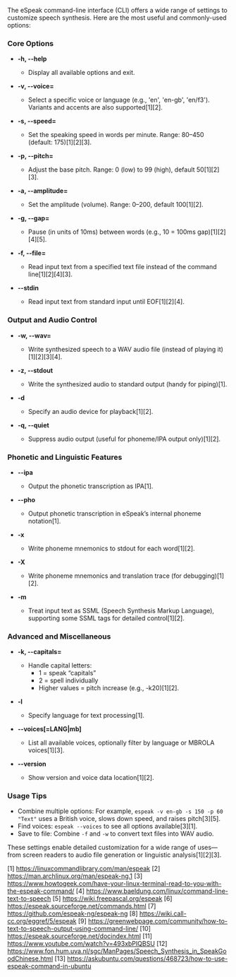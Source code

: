 The eSpeak command-line interface (CLI) offers a wide range of settings to customize speech synthesis. Here are the most useful and commonly-used options:

### Core Options

- **-h, --help**
  - Display all available options and exit.

- **-v, --voice=**
  - Select a specific voice or language (e.g., 'en', 'en-gb', 'en/f3'). Variants and accents are also supported[1][2].

- **-s, --speed=**
  - Set the speaking speed in words per minute. Range: 80–450 (default: 175)[1][2][3].

- **-p, --pitch=**
  - Adjust the base pitch. Range: 0 (low) to 99 (high), default 50[1][2][3].

- **-a, --amplitude=**
  - Set the amplitude (volume). Range: 0–200, default 100[1][2].

- **-g, --gap=**
  - Pause (in units of 10ms) between words (e.g., 10 = 100ms gap)[1][2][4][5].

- **-f, --file=**
  - Read input text from a specified text file instead of the command line[1][2][4][3].

- **--stdin**
  - Read input text from standard input until EOF[1][2][4].

### Output and Audio Control

- **-w, --wav=**
  - Write synthesized speech to a WAV audio file (instead of playing it)[1][2][3][4].

- **-z, --stdout**
  - Write the synthesized audio to standard output (handy for piping)[1].

- **-d**
  - Specify an audio device for playback[1][2].

- **-q, --quiet**
  - Suppress audio output (useful for phoneme/IPA output only)[1][2].

### Phonetic and Linguistic Features

- **--ipa**
  - Output the phonetic transcription as IPA[1].

- **--pho**
  - Output phonetic transcription in eSpeak’s internal phoneme notation[1].

- **-x**
  - Write phoneme mnemonics to stdout for each word[1][2].

- **-X**
  - Write phoneme mnemonics and translation trace (for debugging)[1][2].

- **-m**
  - Treat input text as SSML (Speech Synthesis Markup Language), supporting some SSML tags for detailed control[1][2].

### Advanced and Miscellaneous

- **-k, --capitals=**
  - Handle capital letters:
    - 1 = speak “capitals”
    - 2 = spell individually
    - Higher values = pitch increase (e.g., -k20)[1][2].

- **-l**
  - Specify language for text processing[1].

- **--voices[=LANG|mb]**
  - List all available voices, optionally filter by language or MBROLA voices[1][3].

- **--version**
  - Show version and voice data location[1][2].

### Usage Tips

- Combine multiple options: For example, `espeak -v en-gb -s 150 -p 60 "Text"` uses a British voice, slows down speed, and raises pitch[3][5].
- Find voices: `espeak --voices` to see all options available[3][1].
- Save to file: Combine `-f` and `-w` to convert text files into WAV audio.

These settings enable detailed customization for a wide range of uses—from screen readers to audio file generation or linguistic analysis[1][2][3].

[1] https://linuxcommandlibrary.com/man/espeak
[2] https://man.archlinux.org/man/espeak-ng.1
[3] https://www.howtogeek.com/have-your-linux-terminal-read-to-you-with-the-espeak-command/
[4] https://www.baeldung.com/linux/command-line-text-to-speech
[5] https://wiki.freepascal.org/espeak
[6] https://espeak.sourceforge.net/commands.html
[7] https://github.com/espeak-ng/espeak-ng
[8] https://wiki.call-cc.org/eggref/5/espeak
[9] https://greenwebpage.com/community/how-to-text-to-speech-output-using-command-line/
[10] https://espeak.sourceforge.net/docindex.html
[11] https://www.youtube.com/watch?v=493xbPIQBSU
[12] https://www.fon.hum.uva.nl/sgc/ManPages/Speech_Synthesis_in_SpeakGoodChinese.html
[13] https://askubuntu.com/questions/468723/how-to-use-espeak-command-in-ubuntu